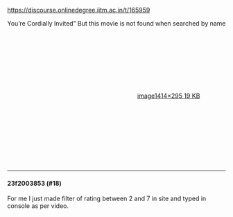 https://discourse.onlinedegree.iitm.ac.in/t/165959

You’re Cordially Invited” But this movie is not found when searched by name<br/>
<div class="lightbox-wrapper"><a class="lightbox" data-download-href="/uploads/short-url/3VfnvYjfbsyz42oQr2cjvr4iJCr.png?dl=1" href="https://europe1.discourse-cdn.com/flex013/uploads/iitm/original/3X/1/b/1b7f2ec2868a09d8b4ed3fc50afa02f8416dad93.png" rel="noopener nofollow ugc" title="image"><div class="meta"><svg aria-hidden="true" class="fa d-icon d-icon-far-image svg-icon"><use href="#far-image"></use></svg><span class="filename">image</span><span class="informations">1414×295 19 KB</span><svg aria-hidden="true" class="fa d-icon d-icon-discourse-expand svg-icon"><use href="#discourse-expand"></use></svg></div></a></div></p><hr>

<h4>23f2003853 (#18)</h4>
<p>For me I just made filter of rating between 2 and 7 in site and typed in console as per  video.